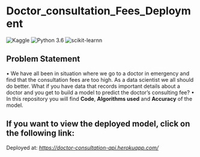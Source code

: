 # Doctor_consultation_Fees_Deployment
![Kaggle](https://img.shields.io/badge/Dataset-Kaggle-blue.svg) ![Python 3.6](https://img.shields.io/badge/Python-3.6-brightgreen.svg) ![scikit-learnn](https://img.shields.io/badge/Library-Scikit_Learn-orange.svg)
## Problem Statement
• We have all been in situation where we go to a doctor in emergency and find that the consultation fees are too high. As a data scientist we all should do better. What if you have data that records important details about a doctor and you get to build a model to predict the doctor’s consulting fee?
• In this repository you will find __Code__, __Algorithms used__ and __Accuracy__ of the model.
## If you want to view the deployed model, click on the following link:<br />
Deployed at: _https://doctor-consultation-api.herokuapp.com/_
